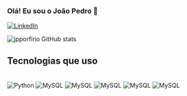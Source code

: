 
### Olá! Eu sou o João Pedro 👋

[![LinkedIn](https://img.shields.io/badge/LinkedIn-0077B5?style=for-the-badge&logo=linkedin&logoColor=white)](https://www.linkedin.com/in/jo%C3%A3o-pedro-porfirio-987142223/)

![jpporfirio GitHub stats](https://github-readme-stats.vercel.app/api?username=jpporfirio&show_icons=true&theme=transparent)

## Tecnologias que uso

<div style="display: inline_block"><br/>
    <img align="center" alt=Python src="https://img.shields.io/badge/Python-14354C?style=for-the-badge&logo=python&logoColor=white" />
    <img align="center" alt=MySQL src="https://img.shields.io/badge/Colab-F9AB00?style=for-the-badge&logo=googlecolab&color=525252" />
    <img align="center" alt=MySQL src="https://img.shields.io/badge/PyCharm-000000.svg?&style=for-the-badge&logo=PyCharm&logoColor=white" />
    <img align="center" alt=MySQL src="https://img.shields.io/badge/Oracle-F80000?style=for-the-badge&logo=oracle&logoColor=black" />
    <img align="center" alt=MySQL src="https://img.shields.io/badge/MySQL-00000F?style=for-the-badge&logo=mysql&logoColor=white" />    
    <img align="center" alt=MySQL src="https://img.shields.io/badge/Microsoft_Excel-217346?style=for-the-badge&logo=microsoft-excel&logoColor=white" />
</div>
